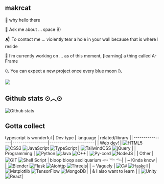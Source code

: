 ## makrcat 

🌱 why hello there

💬 Ask me about ... space B)

📬 To contact me ... violently tear a hole in your wall because that is where I reside

🔭 I’m currently working on ... as of this moment, [learning] a thing called A-Frame

🌜 You can expect a new project once every blue moon 🌜

![](https://img.shields.io/badge/Discord-dycatastrophe-%23f3edff?style=for-the-badge)


## Github stats ⊙︿⊙

![Github stats](https://github-readme-stats.vercel.app/api?username=makrcat)

## Gotta collect

typescript is wonderful
| Dev type       | language           | related/library       |
|----------------|------------------|-----------------------|
| Web dev!       | ![HTML5](https://img.shields.io/badge/html5-%23E34F26.svg?style=for-the-badge&logo=html5&logoColor=white) ![CSS3](https://img.shields.io/badge/css3-%231572B6.svg?style=for-the-badge&logo=css3&logoColor=white) ![JavaScript](https://img.shields.io/badge/javascript-%23323330.svg?style=for-the-badge&logo=javascript&logoColor=%23F7DF1E) ![TypeScript](https://img.shields.io/badge/typescript-%23007ACC.svg?style=for-the-badge&logo=typescript&logoColor=white) | ![TailwindCSS](https://img.shields.io/badge/tailwindcss-%2338B2AC.svg?style=for-the-badge&logo=tailwind-css&logoColor=white) ![jQuery](https://img.shields.io/badge/jquery-%230769AD.svg?style=for-the-badge&logo=jquery&logoColor=white)  |
| Programming     | ![Python](https://img.shields.io/badge/python-3670A0?style=for-the-badge&logo=python&logoColor=ffdd54) ![Java](https://img.shields.io/badge/java-%23ED8B00.svg?style=for-the-badge&logo=openjdk&logoColor=white) ![C++](https://img.shields.io/badge/c++-%2300599C.svg?style=for-the-badge&logo=c%2B%2B&logoColor=white) | ![Py-cord](https://img.shields.io/badge/Py--cord-%235865F2.svg?style=for-the-badge&logo=discord&logoColor=white) ![NodeJS](https://img.shields.io/badge/node.js-6DA55F?style=for-the-badge&logo=node.js&logoColor=white) |
| Other | ![GIT](https://img.shields.io/badge/GIT-E44C30?style=for-the-badge&logo=git&logoColor=white) ![Shell Script](https://img.shields.io/badge/shell_script-%23121011.svg?style=for-the-badge&logo=gnu-bash&logoColor=white) | bloop bloop asciiquarium 𓆟 𓆝 𓆞| 
| ~ Kinda know |  | ![Blender](https://img.shields.io/badge/blender-%23F5792A.svg?style=for-the-badge&logo=blender&logoColor=white) ![Flask](https://img.shields.io/badge/Flask-000000?style=for-the-badge&logo=flask&logoColor=white) ![Aiohttp](https://img.shields.io/badge/aiohttp-%232C5bb4.svg?style=for-the-badge&logo=aiohttp&logoColor=white) ![Threejs](https://img.shields.io/badge/threejs-black?style=for-the-badge&logo=three.js&logoColor=white)| 
| ~ Vaguely | ![C#](https://img.shields.io/badge/c%23-%23239120.svg?style=for-the-badge&logo=csharp&logoColor=white) ![Haskell](https://img.shields.io/badge/Haskell-5e5086?style=for-the-badge&logo=haskell&logoColor=white) | ![Matplotlib](https://img.shields.io/badge/Matplotlib-%23ffffff.svg?style=for-the-badge&logo=Matplotlib&logoColor=black) ![TensorFlow](https://img.shields.io/badge/TensorFlow-%23FF6F00.svg?style=for-the-badge&logo=TensorFlow&logoColor=white) ![MongoDB](https://img.shields.io/badge/MongoDB-%234ea94b.svg?style=for-the-badge&logo=mongodb&logoColor=white) |
| & I also want to learn |  | ![Unity](https://img.shields.io/badge/unity-%23000000.svg?style=for-the-badge&logo=unity&logoColor=white)  ![React](https://img.shields.io/badge/react-%2320232a.svg?style=for-the-badge&logo=react&logoColor=%2361DAFB)|
